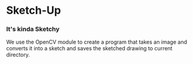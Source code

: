 # Sketch-Up
### It's kinda Sketchy
We use the OpenCV module to create a program that takes an image and converts it into a sketch and saves the sketched drawing to current directory.
